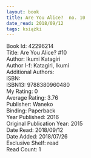 ```yaml
---
layout: book
title: Are You Alice?  no. 10
date_read: 2018/09/12
tags: książki
---
```


Book Id: 42296214<br />
Title: Are You Alice? #10<br />
Author: Ikumi Katagiri<br />
Author l-f: Katagiri, Ikumi<br />
Additional Authors: <br />
ISBN: <br />
ISBN13: 9788380960480<br />
My Rating: 0<br />
Average Rating: 3.76<br />
Publisher: Waneko<br />
Binding: Paperback<br />
Year Published: 2016<br />
Original Publication Year: 2015<br />
Date Read: 2018/09/12<br />
Date Added: 2018/07/26<br />
Exclusive Shelf: read<br />
Read Count: 1<br />


